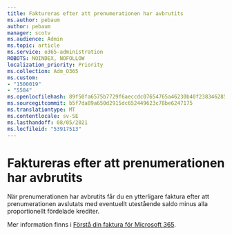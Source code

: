 ```yaml
---
title: Faktureras efter att prenumerationen har avbrutits
ms.author: pebaum
author: pebaum
manager: scotv
ms.audience: Admin
ms.topic: article
ms.service: o365-administration
ROBOTS: NOINDEX, NOFOLLOW
localization_priority: Priority
ms.collection: Adm_O365
ms.custom:
- "1500019"
- "5584"
ms.openlocfilehash: 89f50fa6575b7729f6aeccdc07654765a46230b40f238346285acfa9431138e0
ms.sourcegitcommit: b5f7da89a650d2915dc652449623c78be6247175
ms.translationtype: MT
ms.contentlocale: sv-SE
ms.lasthandoff: 08/05/2021
ms.locfileid: "53917513"
---
```

# <a name="billed-after-canceling-subscription"></a>Faktureras efter att prenumerationen har avbrutits

När prenumerationen har avbrutits får du en ytterligare faktura efter att prenumerationen avslutats med eventuellt utestående saldo minus alla proportionellt fördelade krediter.

Mer information finns i [Förstå din faktura för Microsoft 365](https://docs.microsoft.com/microsoft-365/commerce/billing-and-payments/understand-your-invoice2).
